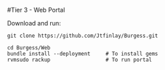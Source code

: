 #Tier 3 - Web Portal

Download and run:
	
	git clone https://github.com/Jtfinlay/Burgess.git
	
	cd Burgess/Web
	bundle install --deployment		# To install gems
	rvmsudo rackup					# To run portal

